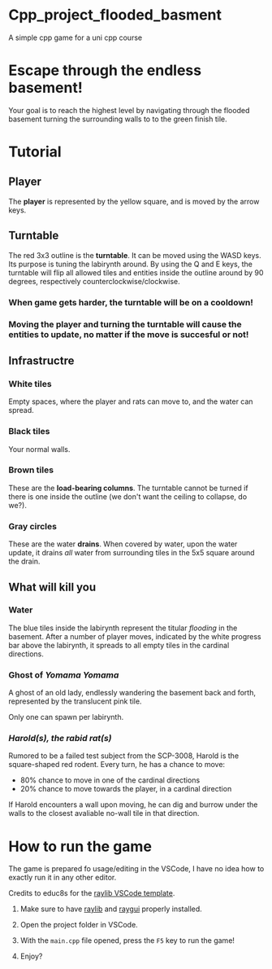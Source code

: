 # Cpp_project_flooded_basment
A simple cpp game for a uni cpp course


# Escape through the endless basement!
Your goal is to reach the highest level by navigating through the flooded basement  turning the surrounding walls to to the green finish tile.

# Tutorial

## Player
The **player** is represented by the yellow square, and is moved by the arrow keys. 

## Turntable
The red 3x3 outline is the **turntable**. It can be moved using the WASD keys. Its purpose is tuning the labirynth around. By using the Q and E keys, the turntable will flip all allowed tiles and entities inside the outline around by 90 degrees, respectively counterclockwise/clockwise.

### When game gets harder, the turntable will be on a cooldown!

### Moving the player and turning the turntable will cause the entities to update, no matter if the move is succesful or not!

## Infrastructre

### White tiles 
Empty spaces, where the player and rats can move to, and the water can spread.

### Black tiles
Your normal walls.

### Brown tiles
These are the **load-bearing columns**. The turntable cannot be turned if there is one inside the outline (we don't want the ceiling to collapse, do we?). 

### Gray circles
These are the water **drains**. When covered by water, upon the water update, it drains *all* water from surrounding tiles in the 5x5 square around the drain.

## What will kill you

### Water
The blue tiles inside the labirynth represent the titular *flooding* in the basement. After a number of player moves, indicated by the white progress bar above the labirynth, it spreads to all empty tiles in the cardinal directions.

### Ghost of *Yomama Yomama*
A ghost of an old lady, endlessly wandering the basement back and forth, represented by the translucent pink tile.

Only one can spawn per labirynth.

### *Harold(s), the rabid rat(s)*

Rumored to be a failed test subject from the SCP-3008, Harold is the square-shaped red rodent.
Every turn, he has a chance to move: 
- 80% chance to move in one of the cardinal directions
- 20% chance to move towards the player, in a cardinal direction

If Harold encounters a wall upon moving, he can dig and burrow under the walls to the closest avaliable no-wall tile in that direction.

# How to run the game
The game is prepared fo usage/editing in the VSCode, I have no idea how to exactly run it in any other editor.

Credits to educ8s for the [raylib VSCode template](https://github.com/educ8s/Raylib-CPP-Starter-Template-for-VSCODE-V2).

1. Make sure to have [raylib](https://www.raylib.com/index.html) and [raygui](https://www.youtube.com/watch?v=c7FAQYImXMk&list=LL&index=2) properly installed.

2. Open the project folder in VSCode.
3. With the `main.cpp` file opened, press the `F5` key to run the game!
4. Enjoy? 

